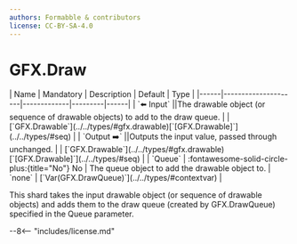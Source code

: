 ```yaml
---
authors: Formabble & contributors
license: CC-BY-SA-4.0
---
```



# GFX.Draw

<div class="sh-parameters" markdown="1">
| Name | Mandatory | Description | Default | Type |
|------|---------------------|-------------|---------|------|
| `⬅️ Input` ||The drawable object (or sequence of drawable objects) to add to the draw queue. | | [`GFX.Drawable`](../../types/#gfx.drawable)[`[GFX.Drawable]`](../../types/#seq) |
| `Output ➡️` ||Outputs the input value, passed through unchanged. | | [`GFX.Drawable`](../../types/#gfx.drawable)[`[GFX.Drawable]`](../../types/#seq) |
| `Queue` | :fontawesome-solid-circle-plus:{title="No"} No  | The queue object to add the drawable object to. | `none` | [`Var(GFX.DrawQueue)`](../../types/#contextvar) |

</div>

This shard takes the input drawable object (or sequence of drawable objects) and adds them to the draw queue (created by GFX.DrawQueue) specified in the Queue parameter.

--8<-- "includes/license.md"

